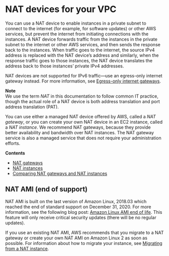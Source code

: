 # NAT devices for your VPC<a name="vpc-nat"></a>

You can use a NAT device to enable instances in a private subnet to connect to the internet \(for example, for software updates\) or other AWS services, but prevent the internet from initiating connections with the instances\. A NAT device forwards traffic from the instances in the private subnet to the internet or other AWS services, and then sends the response back to the instances\. When traffic goes to the internet, the source IPv4 address is replaced with the NAT device’s address and similarly, when the response traffic goes to those instances, the NAT device translates the address back to those instances’ private IPv4 addresses\. 

NAT devices are not supported for IPv6 traffic—use an egress\-only internet gateway instead\. For more information, see [Egress\-only internet gateways](egress-only-internet-gateway.md)\.

**Note**  
We use the term *NAT* in this documentation to follow common IT practice, though the actual role of a NAT device is both address translation and port address translation \(PAT\)\.

You can use either a managed NAT device offered by AWS, called a *NAT gateway*, or you can create your own NAT device in an EC2 instance, called a *NAT instance*\. We recommend NAT gateways, because they provide better availability and bandwidth over NAT instances\. The NAT gateway service is also a managed service that does not require your administration efforts\.

**Contents**
+ [NAT gateways](vpc-nat-gateway.md)
+ [NAT instances](VPC_NAT_Instance.md)
+ [Comparing NAT gateways and NAT instances](vpc-nat-comparison.md)

## NAT AMI \(end of support\)<a name="vpc-nat-ami"></a>

NAT AMI is built on the last version of Amazon Linux, 2018\.03 which reached the end of standard support on December 31, 2020\. For more information, see the following blog post: [Amazon Linux AMI end of life](http://aws.amazon.com/blogs/aws/update-on-amazon-linux-ami-end-of-life/)\. This feature will only receive critical security updates \(there will be no regular updates\)\. 

If you use an existing NAT AMI, AWS recommends that you migrate to a NAT gateway or create your own NAT AMI on Amazon Linux 2 as soon as possible\. For information about how to migrate your instance, see [Migrating from a NAT instance](vpc-nat-gateway.md#nat-instance-migrate)\.